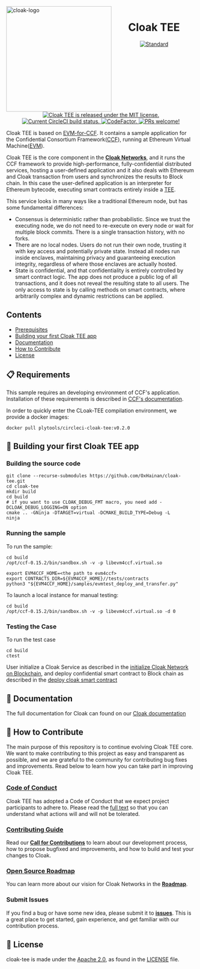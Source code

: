 <img  width="280" src="https://oxhainan-cloak-docs.readthedocs-hosted.com/en/latest/_static/logo.png" alt="cloak-logo" align="left">

<h1 align="center">
    <a>
    Cloak TEE
  </a>
</h1>

<p align="center">
  <a href="https://en.wikipedia.org/wiki/C%2B%2B#Standardization">
    <img src="https://img.shields.io/badge/c%2B%2B-11/14/17/20-blue.svg" alt="Standard" />
  </a>
  <a href="https://github.com/OxHainan/cloak-tee/blob/cloak/LICENSE">
    <img src="https://img.shields.io/badge/license-Apache%202-blue" alt="Cloak TEE is released under the MIT license." />
  </a>
  <a href="https://circleci.com/gh/OxHainan/cloak-tee">
    <img src="https://circleci.com/gh/OxHainan/cloak-tee/tree/cloak.svg?style=shield" alt="Current CircleCI build status." />
  </a>
  <a href="https://www.codefactor.io/repository/github/oxhainan/cloak-tee">
    <img src="https://www.codefactor.io/repository/github/oxhainan/cloak-tee/badge" alt="CodeFactor." />
  </a>
  <a href="https://oxhainan-cloak-docs.readthedocs-hosted.com/en/latest/started/contribute.html">
    <img src="https://img.shields.io/badge/PRs-welcome-brightgreen.svg" alt="PRs welcome!" />
  </a>
</p>

Cloak TEE is based on [EVM-for-CCF][evm-for-ccf]. It contains a sample application for the Confidential Consortium Framework([CCF][ccf]), running at Ethereum Virtual Machine([EVM][evm]).

[evm-for-ccf]: https://github.com/microsoft/EVM-for-CCF
[ccf]: https://github.com/Microsoft/CCF
[evm]: https://github.com/Microsoft/eEVM/

Cloak TEE is the core component in the [**Cloak Networks**][cloak-networks], and it runs the CCF framework to provide high-performance, fully-confidential distributed services, hosting a user-defined application and it also deals with Ethereum and Cloak transaction from users and synchronizes the results to Block chain. 
In this case the user-defined application is an interpreter for Ethereum bytecode, executing smart contracts entirely inside a [TEE][tee].

This service looks in many ways like a traditional Ethereum node, but has some fundamental differences:
- Consensus is deterministic rather than probabilistic. Since we trust the executing node, we do not need to re-execute on every node or wait for multiple block commits. There is a single transaction history, with no forks.
- There are no local nodes. Users do not run their own node, trusting it with key access and potentially private state. Instead all nodes run inside enclaves, maintaining privacy and guaranteeing execution integrity, regardless of where those enclaves are actually hosted.
- State is confidential, and that confidentiality is entirely controlled by smart contract logic. The app does not produce a public log of all transactions, and it does not reveal the resulting state to all users. The only access to state is by calling methods on smart contracts, where arbitrarily complex and dynamic restrictions can be applied.

[cloak-networks]: https://oxhainan-cloak-docs.readthedocs-hosted.com/en/latest/tee-blockchain-architecture/cloak-network.html#cloak-network
[tee]: https://en.wikipedia.org/wiki/Trusted_execution_environment

## Contents

- [Prerequisites](#-rerequisites)
- [Building your first Cloak TEE app](#-building-your-first-Cloak-TEE-app)
- [Documentation](#-documentation)
- [How to Contribute](#-How-to-Contribute)
- [License](#-license)

## 📋 Requirements

This sample requires an developing environment of CCF's application. Installation of these requirements is described in [CCF's documentation](https://microsoft.github.io/CCF/ccf-0.15.2/quickstart/build_setup.html).

In order to quickly enter the CLoak-TEE compilation environment, we provide a docker images:

```
docker pull plytools/circleci-cloak-tee:v0.2.0
```

## 🎉 Building your first Cloak TEE app

### Building the source code

```
git clone --recurse-submodules https://github.com/OxHainan/cloak-tee.git
cd cloak-tee
mkdir build
cd build
# if you want to use CLOAK_DEBUG_FMT macro, you need add -DCLOAK_DEBUG_LOGGING=ON option
cmake .. -GNinja -DTARGET=virtual -DCMAKE_BUILD_TYPE=Debug -L
ninja
```

### Running the sample

To run the sample:

```
cd build
/opt/ccf-0.15.2/bin/sandbox.sh -v -p libevm4ccf.virtual.so

export EVM4CCF_HOME=<the path to evm4ccf>
export CONTRACTS_DIR=${EVM4CCF_HOME}//tests/contracts
python3 "${EVM4CCF_HOME}/samples/evmtest_deploy_and_transfer.py"
```

To launch a local instance for manual testing:

```
cd build
/opt/ccf-0.15.2/bin/sandbox.sh -v -p libevm4ccf.virtual.so -d 0
```

### Testing the Case

To run the test case

```
cd build
ctest
```

User initialize a Cloak Service as described in the [initialize Cloak Network on Blockchain][initialize-cloak-network-on-blockchain], and deploy confidential smart contract to Block chain as described in the [deploy cloak smart contract][deploy-cloak-smart-contract]

[deploy-cloak-smart-contract]: https://oxhainan-cloak-docs.readthedocs-hosted.com/en/latest/deploy-cloak-smart-contract/deploy.html
[initialize-cloak-network-on-blockchain]: https://oxhainan-cloak-docs.readthedocs-hosted.com/en/latest/tee-blockchain-architecture/initialize-cloak-network-on-blockchain.html

## 📖 Documentation

The full documentation for Cloak can found on our [Cloak documentation][cloak-docs]

[cloak-docs]: https://oxhainan-cloak-docs.readthedocs-hosted.com/en/latest/#

## 👏 How to Contribute

The main purpose of this repository is to continue evolving Cloak TEE core. We want to make contributing to this project as easy and transparent as possible, and we are grateful to the community for contributing bug fixes and improvements. 
Read below to learn how you can take part in improving Cloak TEE.

### [Code of Conduct][code]

Cloak TEE has adopted a Code of Conduct that we expect project participants to adhere to.
Please read the [full text][code] so that you can understand what actions will and will not be tolerated.

[code]: https://oxhainan-cloak-docs.readthedocs-hosted.com/en/latest/started/contribute.html#documentation-style-guide

### [Contributing Guide][contribute]

Read our [**Call for Contributions**][contribute] to learn about our development process, how to propose bugfixed and improvements, and how to build and test your changes to Cloak.

[contribute]: https://oxhainan-cloak-docs.readthedocs-hosted.com/en/latest/started/contribute.html#all-contributions-counts

### [Open Source Roadmap][roadmap]

You can learn more about our vision for Cloak Networks in the [**Roadmap**][roadmap].

[roadmap]: https://oxhainan-cloak-docs.readthedocs-hosted.com/en/latest/roadmap/index.html#roadmap

### Submit Issues

If you find a bug or have some new idea, please submit it to [**issues**][issues]. This is a great place to get started, gain experience,
and get familiar with our contribution process.

[issues]: https://github.com/OxHainan/cloak-tee/issues

## 📄 License

cloak-tee is made under the [Apache 2.0][al], as found in the [LICENSE][l] file.

[al]: http://www.apache.org/licenses/LICENSE-2.0
[l]: https://github.com/OxHainan/cloak-tee/blob/cloak/LICENSE